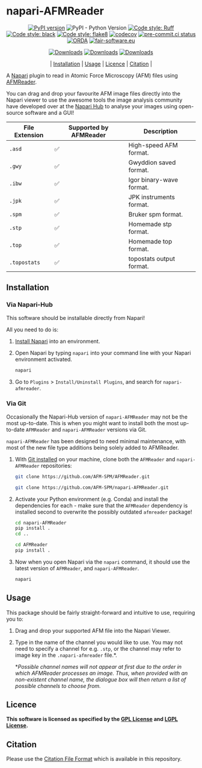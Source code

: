 # napari-AFMReader

<div align="center">

[![PyPI version](https://badge.fury.io/py/napari-afmreader.svg)](https://badge.fury.io/py/napari-afmreader)
![PyPI - Python Version](https://img.shields.io/pypi/pyversions/napari-afmreader)
[![Code style:
Ruff](https://img.shields.io/endpoint?url=https://raw.githubusercontent.com/astral-sh/ruff/main/assets/badge/v2.json)](https://github.com/astral-sh/ruff)
[![Code style: black](https://img.shields.io/badge/code%20style-black-000000.svg)](https://github.com/psf/black)
[![Code style: flake8](https://img.shields.io/badge/code%20style-flake8-456789.svg)](https://github.com/psf/flake8)
[![codecov](https://codecov.io/gh/AFM-SPM/napari-afmreader/branch/dev/graph/badge.svg)](https://codecov.io/gh/AFM-SPM/napari-afmreader)
[![pre-commit.ci
status](https://results.pre-commit.ci/badge/github/AFM-SPM/napari-afmreader/main.svg)](https://results.pre-commit.ci/latest/github/AFM-SPM/napari-afmreader/main)
[![ORDA](https://img.shields.io/badge/ORDA--DOI-10.15131/shef.data.29263577.v.1-lightgrey)](https://figshare.shef.ac.uk/articles/software/napar-AFMReader/)
[![fair-software.eu](https://img.shields.io/badge/fair--software.eu-%E2%97%8F%20%20%E2%97%8F%20%20%E2%97%8F%20%20%E2%97%8F%20%20%E2%97%8B-yellow)](https://fair-software.eu)

</div>
<div align="center">

[![Downloads](https://static.pepy.tech/badge/napari-afmreader)](https://pepy.tech/project/napari-afmreader)
[![Downloads](https://static.pepy.tech/badge/napari-afmreader/month)](https://pepy.tech/project/napari-afmreader)
[![Downloads](https://static.pepy.tech/badge/napari-afmreader/week)](https://pepy.tech/project/napari-afmreader)

</div>
<div align="center">

| [Installation](#installation) | [Usage](#usage) | [Licence](#licence) | [Citation](#citation) |

</div>

A [Napari](https://napari.org/) plugin to read in Atomic Force Microscopy (AFM) files using
[AFMReader](https://github.com/AFM-SPM/AFMReader.git).

You can drag and drop your favourite AFM image files directly into the Napari viewer to use the awesome tools the image
analysis community have developed over at the [Napari Hub](https://www.napari-hub.org/) to analyse your images using
open-source software and a GUI!

| File Extension | Supported by AFMReader | Description              |
| -------------- | ---------------------- | ------------------------ |
| `.asd`         | ✅                     | High-speed AFM format.   |
| `.gwy`         | ✅                     | Gwyddion saved format.   |
| `.ibw`         | ✅                     | Igor binary-wave format. |
| `.jpk`         | ✅                     | JPK instruments format.  |
| `.spm`         | ✅                     | Bruker spm format.       |
| `.stp`         | ✅                     | Homemade stp format.     |
| `.top`         | ✅                     | Homemade top format.     |
| `.topostats`   | ✅                     | topostats output format. |

## Installation

### Via Napari-Hub

This software should be installable directly from Napari!

All you need to do is:

1. [Install Napari](https://napari.org/stable/tutorials/fundamentals/installation.html) into an environment.
2. Open Napari by typing `napari` into your command line with your Napari environment activated.

   ```bash
   napari
   ```

3. Go to `Plugins` > `Install/Uninstall Plugins`, and search for `napari-afmreader`.

### Via Git

Occasionally the Napari-Hub version of `napari-AFMReader` may not be the most up-to-date. This is when you might want
to install both the most up-to-date `AFMReader` and `napari-AFMReader` versions via Git.

`napari-AFMReader` has been designed to need minimal maintenance, with most of the new file type additions being solely
added to AFMReader.

1. With [Git installed](https://git-scm.com/book/en/v2/Getting-Started-Installing-Git) on your machine, clone both the
   `AFMReader` and `napari-AFMReader` repositories:

   ```bash
   git clone https://github.com/AFM-SPM/AFMReader.git
   ```

   ```bash
   git clone https://github.com/AFM-SPM/napari-AFMReader.git
   ```

2. Activate your Python environment (e.g. Conda) and install the dependencies for each - make sure that the `AFMReader`
   dependency is installed second to overwrite the possibly outdated `afmreader` package!

   ```bash
   cd napari-AFMReader
   pip install .
   cd ..
   ```

   ```bash
   cd AFMReader
   pip install .
   ```

3. Now when you open Napari via the `napari` command, it should use the latest version of `AFMReader`, and
   `napari-AFMReader`.

   ```bash
   napari
   ```

## Usage

This package should be fairly straight-forward and intuitive to use, requiring you to:

1. Drag and drop your supported AFM file into the Napari Viewer.

2. Type in the name of the channel you would like to use. You may not need to specify a channel for e.g. `.stp`, or the
   channel may refer to image key in the `.napari-afmreader` file.\*.

   \*_Possible channel names will not appear at first due to the order in which AFMReader processes an image. Thus,
   when provided with an non-existent channel name, the dialogue box will then return a list of possible channels to
   choose from._

## Licence

**This software is licensed as specified by the [GPL License](COPYING) and [LGPL License](COPYING.LESSER).**

## Citation

Please use the [Citation File Format](https://citation-file-format.github.io/) which is available in this repository.
